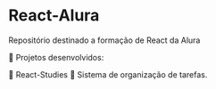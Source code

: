 # React-Alura
Repositório destinado a formação de React da Alura

🎫 Projetos desenvolvidos:

📓 React-Studies
  🚩 Sistema de organização de tarefas.
